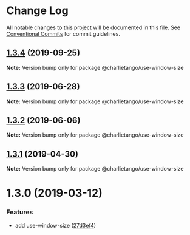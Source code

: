# Change Log

All notable changes to this project will be documented in this file.
See [Conventional Commits](https://conventionalcommits.org) for commit guidelines.

## [1.3.4](https://github.com/charlie-tango/hooks/compare/@charlietango/use-window-size@1.3.3...@charlietango/use-window-size@1.3.4) (2019-09-25)

**Note:** Version bump only for package @charlietango/use-window-size

## [1.3.3](https://github.com/charlie-tango/hooks/compare/@charlietango/use-window-size@1.3.2...@charlietango/use-window-size@1.3.3) (2019-06-28)

**Note:** Version bump only for package @charlietango/use-window-size

## [1.3.2](https://github.com/charlie-tango/hooks/compare/@charlietango/use-window-size@1.3.1...@charlietango/use-window-size@1.3.2) (2019-06-06)

**Note:** Version bump only for package @charlietango/use-window-size

## [1.3.1](https://github.com/charlie-tango/hooks/compare/@charlietango/use-window-size@1.3.0...@charlietango/use-window-size@1.3.1) (2019-04-30)

**Note:** Version bump only for package @charlietango/use-window-size

# 1.3.0 (2019-03-12)

### Features

- add use-window-size ([27d3ef4](https://github.com/charlie-tango/hooks/commit/27d3ef4))
